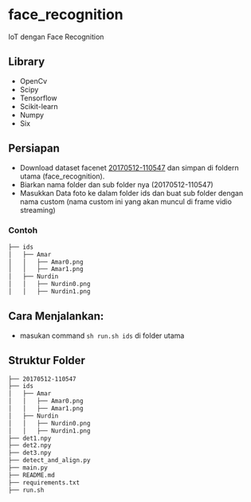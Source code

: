 # face_recognition
IoT dengan Face Recognition 

## Library
*   OpenCv
*   Scipy
*   Tensorflow
*   Scikit-learn
*   Numpy
*   Six

## Persiapan
  * Download dataset facenet [20170512-110547](https://drive.google.com/file/d/0B5MzpY9kBtDVZ2RpVDYwWmxoSUk) dan simpan di foldern utama (face_recognition).<br>
  * Biarkan nama folder dan sub folder nya (20170512-110547)<br>
  * Masukkan Data foto ke dalam folder ids dan buat sub folder dengan nama custom (nama custom ini yang akan muncul di frame vidio streaming)<br>
### Contoh


```bash
├── ids
│   ├── Amar
│   │   ├── Amar0.png
│   │   ├── Amar1.png
│   ├── Nurdin
│   │   ├── Nurdin0.png
│   │   ├── Nurdin1.png
```
## Cara Menjalankan:
* masukan command `sh run.sh ids` di folder utama

## Struktur Folder

```bash
├── 20170512-110547
├── ids
│   ├── Amar
│   │   ├── Amar0.png
│   │   ├── Amar1.png
│   ├── Nurdin
│   │   ├── Nurdin0.png
│   │   ├── Nurdin1.png
├── det1.npy
├── det2.npy
├── det3.npy
├── detect_and_align.py
├── main.py
├── README.md
├── requirements.txt
├── run.sh
```
